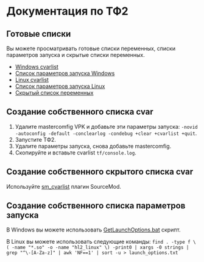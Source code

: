 # Документация по ТФ2

## Готовые списки

Вы можете просматривать готовые списки переменных, списки параметров запуска и скрытые списки переменных.

* [Windows cvarlist](cvarlist_win.md)
* [Список параметров запуска Windows](launchopts_win.md)
* [Linux cvarlist](cvarlist_linux.md)
* [Список параметров запуска Linux](launchopts_linux.md)
* [Скрытый список переменных](hiddencvars.md)

## Создание собственного списка cvar

1. Удалите mastercomfig VPK и добавьте эти параметры запуска: `-novid -autoconfig -default -conclearlog -condebug +clear +cvarlist +quit`.
2. Запустите ТФ2.
3. Удалите параметры запуска, снова добавьте mastercomfig.
4. Скопируйте и вставьте cvarlist `tf/console.log`.

## Создание собственного скрытого списка cvar

Используйте [sm_cvarlist](https://forums.alliedmods.net/showthread.php?p=1298262) плагин SourceMod.

## Создание собственного списка параметров запуска

В Windows вы можете использовать [GetLaunchOptions.bat](https://pastebin.com/bhQrywES) скрипт.

В Linux вы можете использовать следующие команды: `find . -type f \( -name "*.so" -o -name "hl2_linux" \) -print0 | xargs -0 strings | grep "^\-[A-Za-z]" | awk 'NF==1' | sort -u > launch_options.txt`
